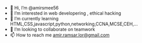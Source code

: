 - 👋 Hi, I’m @amirsmee56
- 👀 I’m interested in web developering , ethical hacking
- 🌱 I’m currently learning HTML,CSS,javascript,python,networking,CCNA,MCSE,CEH,...
- 💞️ I’m looking to collaborate on teamwork
- 📫 How to reach me amir.ramsar.lor@gmail.com

<!---
amirsmee56/amirsmee56 is a ✨ special ✨ repository because its `README.md` (this file) appears on your GitHub profile.
You can click the Preview link to take a look at your changes.
--->
